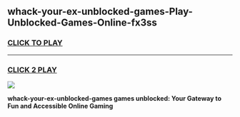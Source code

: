 
## whack-your-ex-unblocked-games-Play-Unblocked-Games-Online-fx3ss
<h3>
<a href="https://premium76.site?title=whack-your-ex-unblocked-games&ref=25A">CLICK TO PLAY</a></h3>
<hr>

<h3>
<a href="https://premium76.site?title=whack-your-ex-unblocked-games&ref=25A">CLICK 2 PLAY</a>
  
</h3>

<a href="https://premium76.site?title=whack-your-ex-unblocked-games&ref=25A"><img src="https://clearcache.store/games.png"></a>


**whack-your-ex-unblocked-games games unblocked: Your Gateway to Fun and Accessible Online Gaming**
